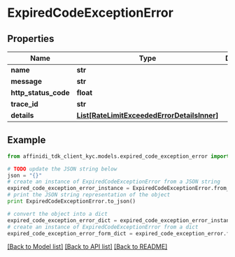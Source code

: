 # ExpiredCodeExceptionError

## Properties

| Name                 | Type                                                                                  | Description | Notes      |
| -------------------- | ------------------------------------------------------------------------------------- | ----------- | ---------- |
| **name**             | **str**                                                                               |             |
| **message**          | **str**                                                                               |             |
| **http_status_code** | **float**                                                                             |             |
| **trace_id**         | **str**                                                                               |             |
| **details**          | [**List[RateLimitExceededErrorDetailsInner]**](RateLimitExceededErrorDetailsInner.md) |             | [optional] |

## Example

```python
from affinidi_tdk_client_kyc.models.expired_code_exception_error import ExpiredCodeExceptionError

# TODO update the JSON string below
json = "{}"
# create an instance of ExpiredCodeExceptionError from a JSON string
expired_code_exception_error_instance = ExpiredCodeExceptionError.from_json(json)
# print the JSON string representation of the object
print ExpiredCodeExceptionError.to_json()

# convert the object into a dict
expired_code_exception_error_dict = expired_code_exception_error_instance.to_dict()
# create an instance of ExpiredCodeExceptionError from a dict
expired_code_exception_error_form_dict = expired_code_exception_error.from_dict(expired_code_exception_error_dict)
```

[[Back to Model list]](../README.md#documentation-for-models) [[Back to API list]](../README.md#documentation-for-api-endpoints) [[Back to README]](../README.md)
